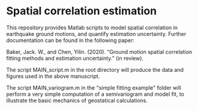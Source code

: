 # Spatial correlation estimation

This repository provides Matlab scripts to model spatial correlation in earthquake ground motions, and quantify estimation uncertainty. Further documentation can be found in the following paper:

Baker, Jack. W., and Chen, Yilin. (2020). “Ground motion spatial correlation fitting methods and estimation uncertainty.” (in review).

The script MAIN_script.m in the root directory will produce the data and figures used in the above manuscript.

The script MAIN_variogram.m in the "simple fitting example" folder will perform a very simple computation of a semivariogram and model fit, to illustrate the basic mechanics of geostatical calculations.
